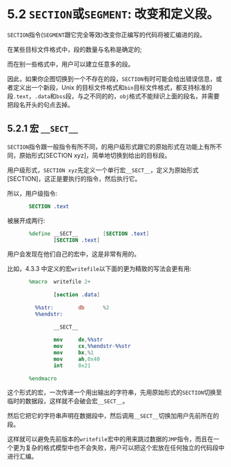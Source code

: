 5.2 `SECTION`或`SEGMENT`: 改变和定义段。
======

`SECTION`指令(`SEGMENT`跟它完全等效)改变你正编写的代码将被汇编进的段。

在某些目标文件格式中，段的数量与名称是确定的;

而在别一些格式中，用户可以建立任意多的段。

因此，如果你企图切换到一个不存在的段，`SECTION`有时可能会给出错误信息，或者定义出一个新段，Unix 的目标文件格式和`bin`目标文件格式，都支持标准的段`.text`，`.data`和`bss`段，与之不同的的，`obj`格式不能辩识上面的段名，并需要把段名开头的句点去掉。


## 5.2.1 宏 `__SECT__`

`SECTION`指令跟一般指令有所不同，的用户级形式跟它的原始形式在功能上有所不同，原始形式[SECTION xyz]，简单地切换到给出的目标段。

用户级形式，`SECTION xyz`先定义一个单行宏`__SECT__`，定义为原始形式[SECTION]，这正是要执行的指令，然后执行它。

所以，用户级指令:

```nasm
       SECTION .text
```

被展开成两行:

```nasm
       %define __SECT__        [SECTION .text] 
               [SECTION .text]
```

用户会发现在他们自己的宏中，这是非常有用的。

比如，4.3.3 中定义的宏`writefile`以下面的更为精致的写法会更有用:

```nasm
       %macro  writefile 2+ 
       
               [section .data] 
       
         %%str:        db      %2 
         %%endstr: 
       
               __SECT__ 
       
               mov     dx,%%str 
               mov     cx,%%endstr-%%str 
               mov     bx,%1 
               mov     ah,0x40 
               int     0x21 
       
       %endmacro
```

这个形式的宏，一次传递一个用出输出的字符串，先用原始形式的`SECTION`切换至临时的数据段，这样就不会破会宏`__SECT__`。

然后它把它的字符串声明在数据段中，然后调用`__SECT__`切换加用户先前所在的段。

这样就可以避免先前版本的`writefile`宏中的用来跳过数据的`JMP`指令，而且在一个更为复杂的格式模型中也不会失败，用户可以把这个宏放在任何独立的代码段中进行汇编。